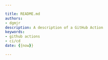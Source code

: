 ```yaml
---

title: README.md
authors:
- dgmjr
description: A description of a GitHub Action
keywords:
- github actions
- ci/cd
date: {{now}}

---
```


